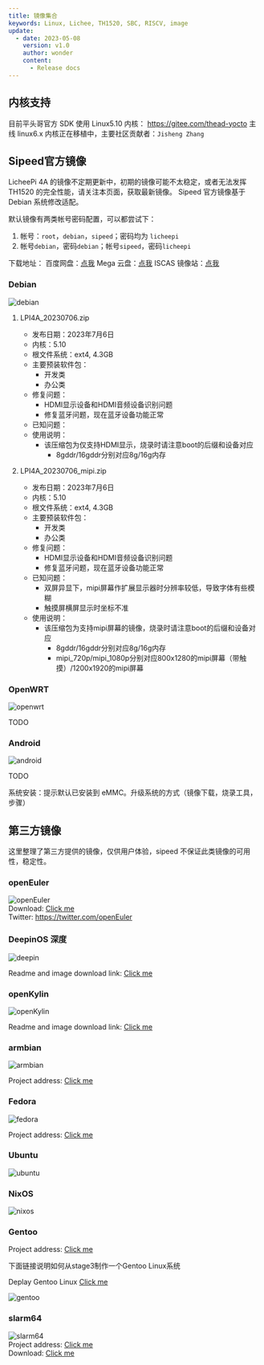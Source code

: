 ```yaml
---
title: 镜像集合
keywords: Linux, Lichee, TH1520, SBC, RISCV, image
update:
  - date: 2023-05-08
    version: v1.0
    author: wonder
    content:
      - Release docs
---
```


## 内核支持

目前平头哥官方 SDK 使用 Linux5.10 内核： https://gitee.com/thead-yocto
主线 linux6.x 内核正在移植中，主要社区贡献者：`Jisheng Zhang `

## Sipeed官方镜像

LicheePi 4A 的镜像不定期更新中，初期的镜像可能不太稳定，或者无法发挥 TH1520 的完全性能，请关注本页面，获取最新镜像。
Sipeed 官方镜像基于 Debian 系统修改适配。 

默认镜像有两类帐号密码配置，可以都尝试下：
1. 帐号：`root`，`debian`，`sipeed`；密码均为 `licheepi`
2. 帐号`debian`，密码`debian`；帐号`sipeed`，密码`licheepi`

下载地址：
百度网盘：[点我](https://pan.baidu.com/s/1xH56ZlewB6UOMlke5BrKWQ)
Mega 云盘：[点我](https://mega.nz/folder/phoQlBTZ#cZeQ3qZ__pDvP94PT3_bGA)
ISCAS 镜像站：[点我](https://mirror.iscas.ac.cn/revyos/extra/images/lpi4a/)

### Debian

![debian](./assets/images/debian.png)

1. LPI4A_20230706.zip
   - 发布日期：2023年7月6日
   - 内核：5.10
   - 根文件系统：ext4, 4.3GB
   - 主要预装软件包：
      - 开发类
      - 办公类
   - 修复问题：
      - HDMI显示设备和HDMI音频设备识别问题
      - 修复蓝牙问题，现在蓝牙设备功能正常
   - 已知问题：
   - 使用说明：
      - 该压缩包为仅支持HDMI显示，烧录时请注意boot的后缀和设备对应
         - 8gddr/16gddr分别对应8g/16g内存

2. LPI4A_20230706_mipi.zip
   - 发布日期：2023年7月6日
   - 内核：5.10
   - 根文件系统：ext4, 4.3GB
   - 主要预装软件包：
      - 开发类
      - 办公类
   - 修复问题：
      - HDMI显示设备和HDMI音频设备识别问题
      - 修复蓝牙问题，现在蓝牙设备功能正常
   - 已知问题：
      - 双屏异显下，mipi屏幕作扩展显示器时分辨率较低，导致字体有些模糊
      - 触摸屏横屏显示时坐标不准
   - 使用说明：
      - 该压缩包为支持mipi屏幕的镜像，烧录时请注意boot的后缀和设备对应
         - 8gddr/16gddr分别对应8g/16g内存
         - mipi_720p/mipi_1080p分别对应800x1280的mipi屏幕（带触摸）/1200x1920的mipi屏幕

### OpenWRT

![openwrt](./assets/images/openwrt.png)

TODO

### Android

![android](./assets/images/android.png)

TODO

系统安装：提示默认已安装到 eMMC。升级系统的方式（镜像下载，烧录工具，步骤）

## 第三方镜像

这里整理了第三方提供的镜像，仅供用户体验，sipeed 不保证此类镜像的可用性，稳定性。

### openEuler

![openEuler](./assets/images/openEuler.png)   
Download: [Click me](https://mirror.iscas.ac.cn/openeuler-sig-riscv/openEuler-RISC-V/preview/openEuler-23.03-V1-riscv64/lpi4a/)   
Twitter: https://twitter.com/openEuler

### DeepinOS 深度

![deepin](./assets/images/deepin.jpg) 

Readme and image download link: [Click me](https://github.com/aiminickwong/licheepi4a-images)

### openKylin

![openKylin](./assets/images/openkylin.png) 

Readme and image download link: [Click me](https://github.com/aiminickwong/licheepi4a-images)

### armbian

![armbian](https://cdn.armbian.com/wp-content/uploads/2018/03/logo2.png) 

Project address: [Click me](https://github.com/chainsx/armbian-riscv-build)  

### Fedora

![fedora](./assets/images/fedora.png)

Project address: [Click me](https://github.com/chainsx/fedora-riscv-builder)  

### Ubuntu

![ubuntu](./assets/images/ubuntu.png)

### NixOS

![nixos](./assets/images/nixos.png)

### Gentoo

Project address: [Click me](https://wiki.gentoo.org/wiki/Project:RISC-V)

下面链接说明如何从stage3制作一个Gentoo Linux系统

Deplay Gentoo Linux [Click me](https://wiki.gentoo.org/wiki/User:Dlan/RISC-V/TH1520)

![gentoo](./assets/images/gentoo.jpg)

### slarm64

![slarm64](./assets/images/slarm64.png)  
Project address: [Click me](https://gitlab.com/sndwvs/images_build_kit)  
Download: [Click me](https://dl.slarm64.org/slackware/images/lichee_pi_4a/)  
